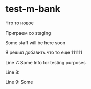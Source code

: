 # test-m-bank

Что то новое

Приграем со staging

Some staff will be here soon

Я решил добавить что то еще
111111

Line 7: Some Info for testing purposes

Line 8:

Line 9: Some 